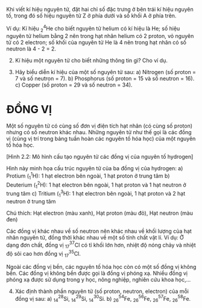 Khi viết kí hiệu nguyên tử, đặt hai chỉ số đặc trưng ở bên trái kí hiệu nguyên tố, trong đó số hiệu nguyên tử Z ở phía dưới và số khối A ở phía trên.

Ví dụ: Kí hiệu $^4_2$He cho biết nguyên tử helium có kí hiệu là He; số hiệu nguyên tử helium bằng 2 nên trong hạt nhân helium có 2 proton, vỏ nguyên tử có 2 electron; số khối của nguyên tử He là 4 nên trong hạt nhân có số neutron là 4 - 2 = 2.

2. Kí hiệu một nguyên tử cho biết những thông tin gì? Cho ví dụ.

3. Hãy biểu diễn kí hiệu của một số nguyên tử sau:
a) Nitrogen (số proton = 7 và số neutron = 7).
b) Phosphorus (số proton = 15 và số neutron = 16).
c) Copper (số proton = 29 và số neutron = 34).

# ĐỒNG VỊ

Một số nguyên tử có cùng số đơn vị điện tích hạt nhân (có cùng số proton) nhưng có số neutron khác nhau. Những nguyên tử như thế gọi là các đồng vị (cùng vị trí trong bảng tuần hoàn các nguyên tố hóa học) của một nguyên tố hóa học.

[Hình 2.2: Mô hình cấu tạo nguyên tử các đồng vị của nguyên tố hydrogen]

Hình này minh họa cấu trúc nguyên tử của ba đồng vị của hydrogen:
a) Protium ($^1_1$H): 1 hạt electron bên ngoài, 1 hạt proton ở trung tâm
b) Deuterium ($^2_1$H): 1 hạt electron bên ngoài, 1 hạt proton và 1 hạt neutron ở trung tâm
c) Tritium ($^3_1$H): 1 hạt electron bên ngoài, 1 hạt proton và 2 hạt neutron ở trung tâm

Chú thích: Hạt electron (màu xanh), Hạt proton (màu đỏ), Hạt neutron (màu đen)

Các đồng vị khác nhau về số neutron nên khác nhau về khối lượng của hạt nhân nguyên tử, đồng thời khác nhau về một số tính chất vật lí. Ví dụ: Ở dạng đơn chất, đồng vị $^{37}_{17}$Cl có tỉ khối lớn hơn, nhiệt độ nóng chảy và nhiệt độ sôi cao hơn đồng vị $^{35}_{17}$Cl.

Ngoài các đồng vị bền, các nguyên tố hóa học còn có một số đồng vị không bền. Các đồng vị không bền được gọi là đồng vị phóng xạ. Nhiều đồng vị phóng xạ được sử dụng trong y học, nông nghiệp, nghiên cứu khoa học,...

4. Xác định thành phần nguyên tử (số proton, neutron, electron) của mỗi đồng vị sau:
a) $^{28}_{14}$Si, $^{29}_{14}$Si, $^{30}_{14}$Si.
b) $^{54}_{26}$Fe, $^{56}_{26}$Fe, $^{57}_{26}$Fe, $^{58}_{26}$Fe.